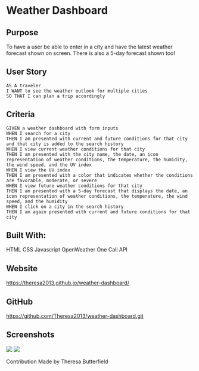 # Weather Dashboard

## Purpose
To have a user be able to enter in a city and have the latest weather forecast shown on screen. There is also a 5-day forecast shown too!

## User Story

```
AS A traveler
I WANT to see the weather outlook for multiple cities
SO THAT I can plan a trip accordingly
```

## Criteria

```
GIVEN a weather dashboard with form inputs
WHEN I search for a city
THEN I am presented with current and future conditions for that city and that city is added to the search history
WHEN I view current weather conditions for that city
THEN I am presented with the city name, the date, an icon representation of weather conditions, the temperature, the humidity, the wind speed, and the UV index
WHEN I view the UV index
THEN I am presented with a color that indicates whether the conditions are favorable, moderate, or severe
WHEN I view future weather conditions for that city
THEN I am presented with a 5-day forecast that displays the date, an icon representation of weather conditions, the temperature, the wind speed, and the humidity
WHEN I click on a city in the search history
THEN I am again presented with current and future conditions for that city
```

## Built With:
HTML
CSS
Javascript
OpenWeather One Call API


## Website
https://theresa2013.github.io/weather-dashboard/

## GitHub
https://github.com/Theresa2013/weather-dashboard.git 

## Screenshots
![](assets%5Cimages%5CScreenshot%20(58).png)
![](assets%5Cimages%5CScreenshot%20(59).png)

Contribution
Made by Theresa Butterfield